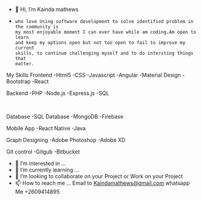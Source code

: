 - 👋 Hi, I’m Kainda mathews 
-     who love Using software development to solve identified problem in the community is
      my most enjoyable moment I can ever have while am coding.Am open to learn
      and keep my options open but not too open to fail to improve my current
      skills, to continue challenging myself and to do intersting things that
      matter.
     
My Skills
Frontend
 -Html5
 -CSS
 -Javascript
 -Angular
 -Material Design
 -Bootstrap
 -React
 <br>
 
 
Backend
 -PHP
 -Node.js
 -Express.js
 -SQL
 
 <br>
 
Database
 -SQL Database
 -MongoDB
  -Firebase

Mobile App
  -React Native
  -Java
  
Graph Designing
 -Adobe Photoshop
 -Adobe XD
 

Git control
 -Gitgub
 -Bitbucket
 
 
- 👀 I’m interested in  ...
- 🌱 I’m currently learning ...
- 💞️ I’m looking to collaborate on your Project or Work on your Project 
- 📫 How to reach me ...
 Email to Kaindamathews@gmail.com 
 whatsapp Me +2609414895

<!---
drmattk-sys/drmattk-sys is a ✨ special ✨ repository because its `README.md` (this file) appears on your GitHub profile.
You can click the Preview link to take a look at your changes.
--->
